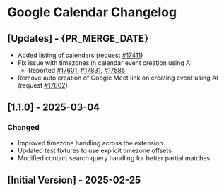 # Google Calendar Changelog

## [Updates] - {PR_MERGE_DATE}

- Added listing of calendars (request [#17411](https://github.com/raycast/extensions/issues/17411))
- Fix issue with timezones in calendar event creation using AI
  - Reported [#17601](https://github.com/raycast/extensions/issues/17601), [#17831](https://github.com/raycast/extensions/issues/17831), [#17585](https://github.com/raycast/extensions/issues/17585)
- Remove auto creation of Google Meet link on creating event using AI (request [#17802](https://github.com/raycast/extensions/issues/17802))


## [1.1.0] - 2025-03-04

### Changed

- Improved timezone handling across the extension
- Updated test fixtures to use explicit timezone offsets
- Modified contact search query handling for better partial matches

## [Initial Version] - 2025-02-25
